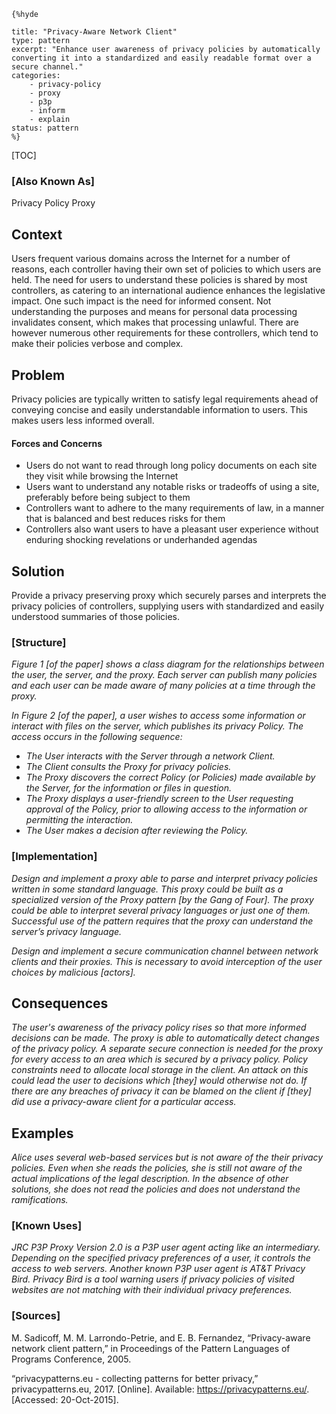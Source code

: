     {%hyde

    title: "Privacy-Aware Network Client"
    type: pattern
    excerpt: "Enhance user awareness of privacy policies by automatically converting it into a standardized and easily readable format over a secure channel."
    categories:
        - privacy-policy
        - proxy
        - p3p
        - inform
        - explain
    status: pattern
    %}

[TOC]

### [Also Known As]
<!-- All other names the pattern is known by.-->

Privacy Policy Proxy

## Context
<!-- The situations in which the pattern may apply.-->
<!-- Aspects which constrain the solution, but are not modified by it. They affect the impact of different forces.-->

Users frequent various domains across the Internet for a number of reasons, each controller having their own set of policies to which users are held. The need for users to understand these policies is shared by most controllers, as catering to an international audience enhances the legislative impact. One such impact is the need for informed consent. Not understanding the purposes and means for personal data processing invalidates consent, which makes that processing unlawful. There are however numerous other requirements for these controllers, which tend to make their policies verbose and complex.

## Problem
<!-- The problem a pattern addresses, including a list of forces describing why a problem might be difficult to solve.-->

Privacy policies are typically written to satisfy legal requirements ahead of conveying concise and easily understandable information to users. This makes users less informed overall.

#### Forces and Concerns
<!-- Implications in this problem which affect the appropriateness of a solution, and are affected by this pattern.-->
<!-- Forces should be highly visible for easy reference, where less obvious a dedicated section is recommended.-->
- Users do not want to read through long policy documents on each site they visit while browsing the Internet
- Users want to understand any notable risks or tradeoffs of using a site, preferably before being subject to them
- Controllers want to adhere to the many requirements of law, in a manner that is balanced and best reduces risks for them
- Controllers also want users to have a pleasant user experience without enduring shocking revelations or underhanded agendas

## Solution
<!-- A concise description of how the pattern addresses the problem.-->

Provide a privacy preserving proxy which securely parses and interprets the privacy policies of controllers, supplying users with standardized and easily understood summaries of those policies.

### [Structure]
<!--A detailed specification of the structural aspects of the pattern. A class diagram if applicable.-->

_Figure 1 [of the paper] shows a class diagram for the relationships between the user, the server, and the proxy. Each server can publish many policies and each user can be made aware of many policies at a time through the proxy._

_In Figure 2 [of the paper], a user wishes to access some information or interact with files on the server, which publishes its privacy Policy. The access occurs in the following sequence:_
- _The User interacts with the Server through a network Client._
- _The Client consults the Proxy for privacy policies._
- _The Proxy discovers the correct Policy (or Policies) made available by the Server, for the information or files in question._
- _The Proxy displays a user-friendly screen to the User requesting approval of the Policy, prior to allowing access to the information or permitting the interaction._
- _The User makes a decision after reviewing the Policy._

### [Implementation]
<!--Guidelines for implementing the pattern; code fragments; suggested PETS; policy fragments.-->

_Design and implement a proxy able to parse and interpret privacy policies written in some standard language. This proxy could be built as a specialized version of the Proxy pattern [by the Gang of Four]. The proxy could be able to interpret several privacy languages or just one of them. Successful use of the pattern requires that the proxy can understand the server’s privacy language._

_Design and implement a secure communication channel between network clients and their proxies. This is necessary to avoid interception of the user choices by malicious [actors]._

## Consequences
<!--The advantages (benefits) and disadvantages (liabilities) of applying the pattern.-->

_The user's awareness of the privacy policy rises so that more informed decisions can be made. The proxy is able to automatically detect changes of the privacy policy. A separate secure connection is needed for the proxy for every access to an area which is secured by a privacy policy. Policy constraints need to allocate local storage in the client. An attack on this could lead the user to decisions which [they] would otherwise not do. If there are any breaches of privacy it can be blamed on the client if [they] did use a privacy-aware client for a particular access._

<!--### [Constraints]-->
<!-- limitations as a consequence of applying the pattern.-->



## Examples
<!--Motivational example to see how the pattern is applied.-->

_Alice uses several web-based services but is not aware of the their privacy policies. Even when she reads the policies, she is still not aware of the actual implications of the legal description. In the absence of other solutions, she does not read the policies and does not understand the ramifications._

### [Known Uses]
<!-- Pointers to various applications of the pattern.-->

_JRC P3P Proxy Version 2.0 is a P3P user agent acting like an intermediary. Depending on the specified privacy preferences of a user, it controls the access to web servers. Another known P3P user agent is AT&T Privacy Bird. Privacy Bird is a tool warning users if privacy policies of visited websites are not matching with their individual privacy preferences._

<!--## See Also-->
<!-- Any pointers to relevant information, not contained in the subfields below.-->



<!--### [Related Patterns]-->
<!-- Supporting and conflicting patterns-->
<!-- These relationships are still under review -->
### [Sources]
<!-- References to the original source of the pattern.-->

M. Sadicoff, M. M. Larrondo-Petrie, and E. B. Fernandez, “Privacy-aware network client pattern,” in Proceedings of the Pattern Languages of Programs Conference, 2005.

“privacypatterns.eu - collecting patterns for better privacy,” privacypatterns.eu, 2017. [Online]. Available: https://privacypatterns.eu/. [Accessed: 20-Oct-2015].

<!--## General Comments-->
<!-- Separate discussion on the pattern.-->



<!--## Tags-->
<!-- User definable descriptors for additional correlation.-->


